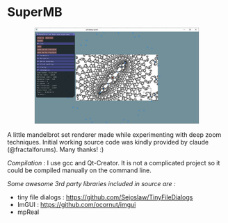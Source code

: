 # SuperMB

<p align="center">
<img src="Screenshot.png" width="75%"></img>
</p>

 A little mandelbrot set renderer made while experimenting with deep zoom techniques.
 Initial working source code was kindly provided by claude (@fractalforums). Many thanks! :)
 
 *Compilation :*
 I use gcc and Qt-Creator. It is not a complicated project so it could be compiled manually on the command line.
 
 *Some awesome 3rd party libraries included in source are :*
 - tiny file dialogs : https://github.com/Sejoslaw/TinyFileDialogs 
 - ImGUI : https://github.com/ocornut/imgui
 - mpReal
